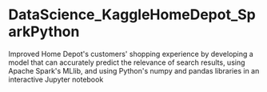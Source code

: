 # DataScience_KaggleHomeDepot_SparkPython
Improved Home Depot's customers' shopping experience by developing a model that can accurately predict the relevance of search results, using Apache Spark's MLlib, and using Python's numpy and pandas libraries in an interactive Jupyter notebook
